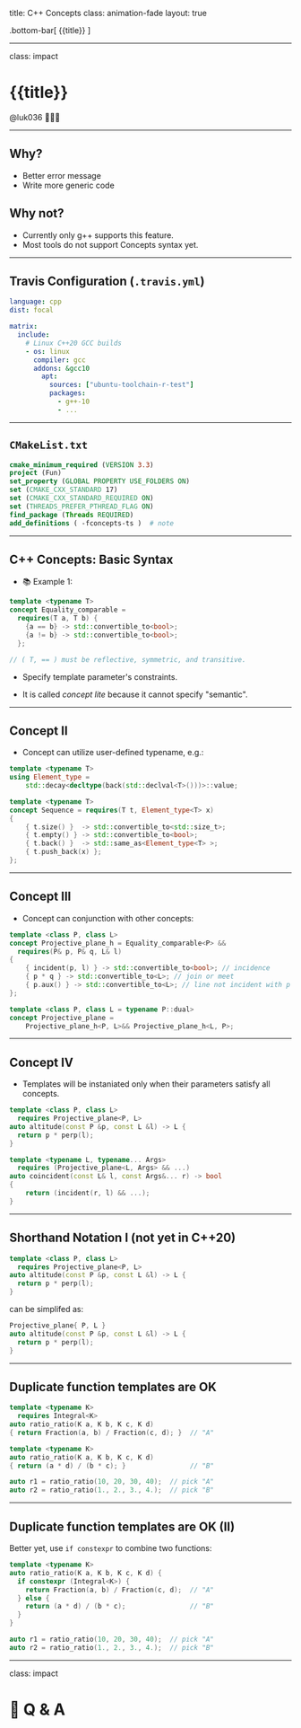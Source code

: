 title: C++ Concepts
class: animation-fade
layout: true

<!-- This slide will serve as the base layout for all your slides -->

.bottom-bar[
{{title}}
]

---

class: impact

# {{title}}

@luk036 👨🏻‍🏫

---

## Why?

- Better error message
- Write more generic code

## Why not?

- Currently only g++ supports this feature.
- Most tools do not support Concepts syntax yet.

---

## Travis Configuration (`.travis.yml`)

```yaml
language: cpp
dist: focal

matrix:
  include:
    # Linux C++20 GCC builds
    - os: linux
      compiler: gcc
      addons: &gcc10
        apt:
          sources: ["ubuntu-toolchain-r-test"]
          packages:
            - g++-10
            - ...
```

---

## `CMakeList.txt`

```cmake
cmake_minimum_required (VERSION 3.3)
project (Fun)
set_property (GLOBAL PROPERTY USE_FOLDERS ON)
set (CMAKE_CXX_STANDARD 17)
set (CMAKE_CXX_STANDARD_REQUIRED ON)
set (THREADS_PREFER_PTHREAD_FLAG ON)
find_package (Threads REQUIRED)
add_definitions ( -fconcepts-ts )  # note
```

---

## C++ Concepts: Basic Syntax

- 📚 Example 1:

```cpp
template <typename T>
concept Equality_comparable =
  requires(T a, T b) {
    {a == b} -> std::convertible_to<bool>;
    {a != b} -> std::convertible_to<bool>;
  };

// ( T, == ) must be reflective, symmetric, and transitive.
```

- Specify template parameter's constraints.

- It is called _concept lite_ because it cannot specify "semantic".

---

## Concept II

- Concept can utilize user-defined typename, e.g.:

```cpp
template <typename T>
using Element_type =
    std::decay<decltype(back(std::declval<T>()))>::value;

template <typename T>
concept Sequence = requires(T t, Element_type<T> x)
{
    { t.size() }  -> std::convertible_to<std::size_t>;
    { t.empty() } -> std::convertible_to<bool>;
    { t.back() }  -> std::same_as<Element_type<T> >;
    { t.push_back(x) };
};
```

---

## Concept III

- Concept can conjunction with other concepts:

```cpp
template <class P, class L>
concept Projective_plane_h = Equality_comparable<P> &&
  requires(P& p, P& q, L& l)
{
    { incident(p, l) } -> std::convertible_to<bool>; // incidence
    { p * q } -> std::convertible_to<L>; // join or meet
    { p.aux() } -> std::convertible_to<L>; // line not incident with p
};

template <class P, class L = typename P::dual>
concept Projective_plane =
    Projective_plane_h<P, L>&& Projective_plane_h<L, P>;
```

---

## Concept IV

- Templates will be instaniated only when their parameters satisfy all
  concepts.

```cpp
template <class P, class L>
  requires Projective_plane<P, L>
auto altitude(const P &p, const L &l) -> L {
  return p * perp(l);
}

template <typename L, typename... Args>
  requires (Projective_plane<L, Args> && ...)
auto coincident(const L& l, const Args&... r) -> bool
{
    return (incident(r, l) && ...);
}
```

---

## Shorthand Notation I (not yet in C++20)

```cpp
template <class P, class L>
  requires Projective_plane<P, L>
auto altitude(const P &p, const L &l) -> L {
  return p * perp(l);
}
```

can be simplifed as:

```cpp
Projective_plane{ P, L }
auto altitude(const P &p, const L &l) -> L {
  return p * perp(l);
}
```

---

## Duplicate function templates are OK

```cpp
template <typename K>
  requires Integral<K>
auto ratio_ratio(K a, K b, K c, K d)
{ return Fraction(a, b) / Fraction(c, d); }  // "A"

template <typename K>
auto ratio_ratio(K a, K b, K c, K d)
{ return (a * d) / (b * c); }                // "B"

auto r1 = ratio_ratio(10, 20, 30, 40);  // pick "A"
auto r2 = ratio_ratio(1., 2., 3., 4.);  // pick "B"
```

---

## Duplicate function templates are OK (II)

Better yet, use `if constexpr` to combine two functions:

```cpp
template <typename K>
auto ratio_ratio(K a, K b, K c, K d) {
  if constexpr (Integral<K>) {
    return Fraction(a, b) / Fraction(c, d);  // "A"
  } else {
    return (a * d) / (b * c);                // "B"
  }
}

auto r1 = ratio_ratio(10, 20, 30, 40);  // pick "A"
auto r2 = ratio_ratio(1., 2., 3., 4.);  // pick "B"
```

---

class: impact

# 🙋 Q & A
